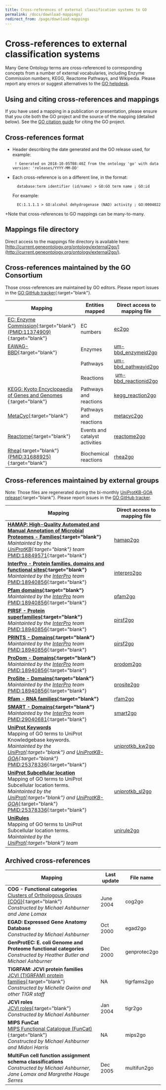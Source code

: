 ```yaml
---
title: Cross-references of external classification systems to GO
permalink: /docs/download-mappings/
redirect_from: /page/download-mappings
---
```


# Cross-references to external classification systems
Many Gene Ontology terms are cross-referenced to corresponding concepts from a number of external vocabularies, including Enzyme Commission numbers, KEGG, Reactome Pathways, and Wikipedia. Please report any errors or suggest alternatives to the [GO helpdesk](http://help.geneontology.org/). 

## Using and citing cross-references and mappings

If you have used a mapping in a publication or presentation, please ensure that you cite both the GO project and the source of the mapping (detailed below). See the [GO citation guide](/docs/go-citation-policy/) for citing the GO project.

## Cross-references format

+ Header describing the date generated and the GO release used, for example: 

     `  ! Generated on 2018-10-05T08:40Z from the ontology 'go' with data version: 'releases/YYYY-MM-DD' `

+ Each cross-reference is on a different line, in the format: 

     `  database:term identifier (id/name) > GO:GO term name ; GO:id`
  
     For example:
  
     `  EC:1.1.1.1 > GO:alcohol dehydrogenase (NAD) activity ; GO:0004022`

 +Note that cross-references to GO mappings can be many-to-many. 

## Mappings file directory

Direct access to the mappings file directory is available here: [http://current.geneontology.org/ontology/external2go/](http://current.geneontology.org/ontology/external2go/).

## Cross-references maintained by the GO Consortium

Those cross-references are maintained by GO editors. Please report issues in the [GO GitHub tracker](https://github.com/geneontology/go-ontology/issues/new){:target="blank"}. 

|Mapping |Entities mapped|Direct access to mapping file|
|--------|---------|---------|
|[EC: Enzyme Commission](https://www.qmul.ac.uk/sbcs/iubmb/){:target="blank"} [(PMID:11374909)](http://www.ncbi.nlm.nih.gov/pubmed/11374909){:target="blank"}  | EC numbers |[ec2go](http://geneontology.org/external2go/ec2go)|
|[EAWAG-BBD](http://eawag-bbd.ethz.ch/aboutBBD.html){:target="blank"} | Enzymes | [um-bbd_enzymeid2go](http://geneontology.org/external2go/um-bbd_enzymeid2go)|
| | Pathways | [um-bbd_pathwayid2go](http://geneontology.org/external2go/um-bbd_pathwayid2go)|
| | Reactions | [um-bbd_reactionid2go](http://geneontology.org/external2go/um-bbd_reactionid2go)|
|[KEGG: Kyoto Encyclopaedia of Genes and Genomes ](http://www.genome.jp/kegg/){:target="blank"} | Pathways and reactions  |[kegg_reaction2go](http://geneontology.org/external2go/kegg_reaction2go)|
|[MetaCyc](http://metacyc.org/){:target="blank"} | Pathways and reactions | [metacyc2go](http://geneontology.org/external2go/metacyc2go)|
|[Reactome](http://www.reactome.org/){:target="blank"} | Events and catalyst activities |  [reactome2go](http://geneontology.org/external2go/reactome2go)|
|[Rhea](http://www.ebi.ac.uk/rhea/){:target="blank"} [(PMID:31688925)](http://www.ncbi.nlm.nih.gov/pubmed/31688925){:target="blank"} |Biochemical reactions | [rhea2go](http://geneontology.org/external2go/rhea2go)|


## Cross-references maintained by external groups

Note: Those files are regenerated during the bi-monthly [UniProtKB-GOA release](https://www.ebi.ac.uk/GOA/){:target="blank"}. Please report issues in the [GO GitHub tracker](https://github.com/geneontology/go-annotation/issues/new).

|Mapping |Direct access to mapping file|
|--------|---------|
|**[HAMAP: High-Quality Automated and Manual Annotation of Microbial Proteomes - Families](http://www.expasy.org/sprot/hamap/){:target="blank"}** <br> *Maintainted by the [UniProtKB](https://www.uniprot.org/){:target="blank"} team* <br> [PMID:18849571](http://www.ncbi.nlm.nih.gov/pubmed/18849571){:target="blank"} | [hamap2go](http://geneontology.org/external2go/hamap2go) |
|**[InterPro - Protein families, domains and functional sites](http://www.ebi.ac.uk/interpro/){:target="blank"}** <br>*Maintainted by the [InterPro](http://www.ebi.ac.uk/interpro/) team* <br>[PMID:18940856](http://www.ncbi.nlm.nih.gov/pubmed/18940856){:target="blank"} |[interpro2go](http://geneontology.org/external2go/interpro2go)|
|**[Pfam domains](http://pfam.xfam.org/){:target="blank"}** <br>*Maintainted by the [InterPro](http://www.ebi.ac.uk/interpro/) team* <br>[PMID:18940856](http://www.ncbi.nlm.nih.gov/pubmed/18940856){:target="blank"}|[pfam2go](http://geneontology.org/external2go/pfam2go)|
|**[PIRSF - Protein superfamilies](http://pir.georgetown.edu/pirwww/dbinfo/pirsf.shtml){:target="blank"}** <br>*Maintainted by the [InterPro](http://www.ebi.ac.uk/interpro/) team* <br>[PMID:18940856](http://www.ncbi.nlm.nih.gov/pubmed/18940856){:target="blank"}|[pirsf2go](http://geneontology.org/external2go/pirsf2go)|
|**[PRINTS - Domains](http://www.bioinf.manchester.ac.uk/dbbrowser/PRINTS/){:target="blank"}**<br>*Maintainted by the [InterPro](http://www.ebi.ac.uk/interpro/) team* <br>[PMID:18940856](http://www.ncbi.nlm.nih.gov/pubmed/18940856){:target="blank"} |[pirsf2go](http://geneontology.org/external2go/pirsf2go)|
|**[ProDom - Domains](http://prodom.prabi.fr/prodom/current/html/home.php){:target="blank"}** <br>*Maintainted by the [InterPro](http://www.ebi.ac.uk/interpro/) team* <br>[PMID:18940856](http://www.ncbi.nlm.nih.gov/pubmed/18940856){:target="blank"} |[prodom2go](http://geneontology.org/external2go/prodom2go)|
|**[ProSite - Domains](http://www.expasy.ch/prosite/){:target="blank"}**<br>*Maintainted by the [InterPro](http://www.ebi.ac.uk/interpro/) team* <br>[PMID:18940856](http://www.ncbi.nlm.nih.gov/pubmed/18940856){:target="blank"} |[prosite2go](http://geneontology.org/external2go/prosite2go)|
|**[Rfam - RNA families](http://rfam.xfam.org/){:target="blank"}**<br>|[rfam2go](http://geneontology.org/external2go/rfam2go)|
|**[SMART - Domains](http://smart.embl-heidelberg.de/){:target="blank"}** <br> *Maintainted by the [InterPro](http://www.ebi.ac.uk/interpro/) team* <br>[PMID:29040681](http://www.ncbi.nlm.nih.gov/pubmed/29040681){:target="blank"} |[smart2go](http://geneontology.org/external2go/smart2go)|
|**[UniProt Keywords](https://www.uniprot.org/keywords/)**<br>Mapping of GO terms to UniProt Knowledgebase keywords. <br>*Maintainted by the [UniProt](http://www.uniprot.org/){:target="blank"} and [UniProtKB-GOA](https://www.ebi.ac.uk/GOA/){:target="blank"}* <br> [PMID:25378336](https://www.ncbi.nlm.nih.gov/pubmed/25378336){:target="blank"} |[uniprotkb_kw2go](http://geneontology.org/external2go/uniprotkb_kw2go)|
|**[UniProt Subcellular location](https://www.uniprot.org/locations/)**<br> Mapping of GO terms to UniProt Subcellular location terms. <br>*Maintainted by the [UniProt](http://www.uniprot.org/){:target="blank"} and [UniProtKB-GOA](https://www.ebi.ac.uk/GOA/)*{:target="blank"}<br>[PMID:25378336](https://www.ncbi.nlm.nih.gov/pubmed/25378336){:target="blank"} |	[uniprotkb_sl2go](http://geneontology.org/external2go/uniprotkb_sl2go)|
|**[UniRules](https://www.uniprot.org/unirule/)**<br> Mapping of GO terms to UniProt Subcellular location terms. <br>*Maintainted by the [UniProt](http://www.uniprot.org/){:target="blank"} team* |[unirule2go](http://geneontology.org/external2go/unirule2go)|


## Archived cross-references

|Mapping |Last update |	File name|
|--------|------------|---------|
|**COG - Functional categories** <br>[Clusters of Orthologous Groups (COG)](https://www.ncbi.nlm.nih.gov/COG/index.html){:target="blank"}<br> *Constructed by Michael Ashburner and Jane Lomax* |June 2004 |	cog2go|
|**EGAD: Expressed Gene Anatomy Database** <br> *Constructed by Michael Ashburner* | Oct 2000 | egad2go|
|**GenProtEC: E. coli Genome and Proteome functional categories** <br>*Constructed by Heather Butler and Michael Ashburner*|Dec 2000 	|genprotec2go|
|**TIGRFAM: JCVI protein families**<br>[JCVI (TIGRFAM) protein families](https://www.jcvi.org/publications/tigrfams-protein-family-resource-functional-identification-proteins){:target="blank"}<br>*Constructed by Michelle Gwinn and other TIGR staff*| NA |	tigrfams2go|
|**JCVI roles**<br>[JCVI roles](https://www.jcvi.org/){:target="blank"}<br>  *Constructed by Michael Ashburner*|Jan 2004 	| tigr2go|
|**MIPS FunCat**<br>[MIPS Functional Catalogue (FunCat)](http://mips.gsf.de/funcatDB/){:target="blank"}<br> *Constructed by Michael Ashburner and Midori Harris*|NA|	mips2go|
|**MultiFun cell function assignment schema classifications**<br>  *Constructed by Michael Ashburner, Jane Lomax and Margrethe Hauge Serres*|Dec 2005 |	multifun2go|
